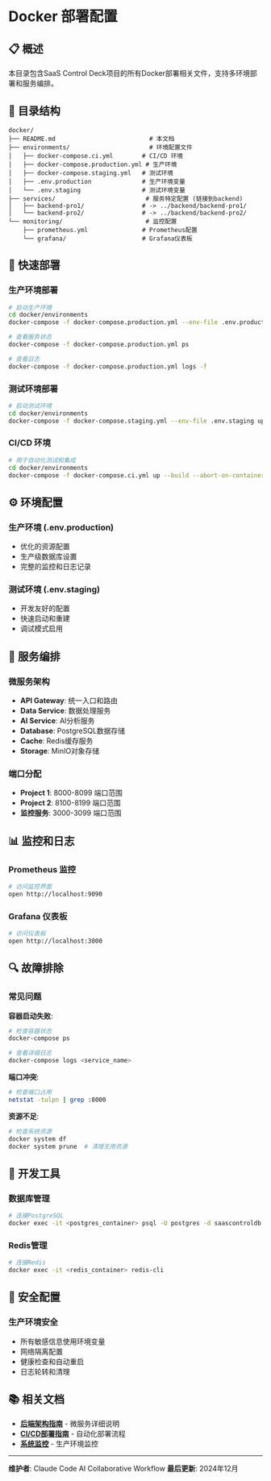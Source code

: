 # Docker 部署配置

## 📋 概述

本目录包含SaaS Control Deck项目的所有Docker部署相关文件，支持多环境部署和服务编排。

## 📁 目录结构

```
docker/
├── README.md                          # 本文档
├── environments/                      # 环境配置文件
│   ├── docker-compose.ci.yml        # CI/CD 环境
│   ├── docker-compose.production.yml # 生产环境
│   ├── docker-compose.staging.yml   # 测试环境
│   ├── .env.production              # 生产环境变量
│   └── .env.staging                 # 测试环境变量
├── services/                         # 服务特定配置 (链接到backend)
│   ├── backend-pro1/                # -> ../backend/backend-pro1/
│   └── backend-pro2/                # -> ../backend/backend-pro2/
└── monitoring/                       # 监控配置
    ├── prometheus.yml               # Prometheus配置
    └── grafana/                     # Grafana仪表板
```

## 🚀 快速部署

### 生产环境部署

```bash
# 启动生产环境
cd docker/environments
docker-compose -f docker-compose.production.yml --env-file .env.production up -d

# 查看服务状态
docker-compose -f docker-compose.production.yml ps

# 查看日志
docker-compose -f docker-compose.production.yml logs -f
```

### 测试环境部署

```bash
# 启动测试环境
cd docker/environments
docker-compose -f docker-compose.staging.yml --env-file .env.staging up -d
```

### CI/CD 环境

```bash
# 用于自动化测试和集成
cd docker/environments
docker-compose -f docker-compose.ci.yml up --build --abort-on-container-exit
```

## ⚙️ 环境配置

### 生产环境 (.env.production)
- 优化的资源配置
- 生产级数据库设置
- 完整的监控和日志记录

### 测试环境 (.env.staging)
- 开发友好的配置
- 快速启动和重建
- 调试模式启用

## 🔧 服务编排

### 微服务架构
- **API Gateway**: 统一入口和路由
- **Data Service**: 数据处理服务
- **AI Service**: AI分析服务
- **Database**: PostgreSQL数据存储
- **Cache**: Redis缓存服务
- **Storage**: MinIO对象存储

### 端口分配
- **Project 1**: 8000-8099 端口范围
- **Project 2**: 8100-8199 端口范围
- **监控服务**: 3000-3099 端口范围

## 📊 监控和日志

### Prometheus 监控
```bash
# 访问监控界面
open http://localhost:9090
```

### Grafana 仪表板
```bash
# 访问仪表板
open http://localhost:3000
```

## 🔍 故障排除

### 常见问题

**容器启动失败**:
```bash
# 检查容器状态
docker-compose ps

# 查看详细日志
docker-compose logs <service_name>
```

**端口冲突**:
```bash
# 检查端口占用
netstat -tulpn | grep :8000
```

**资源不足**:
```bash
# 检查系统资源
docker system df
docker system prune  # 清理无用资源
```

## 🔧 开发工具

### 数据库管理
```bash
# 连接PostgreSQL
docker exec -it <postgres_container> psql -U postgres -d saascontroldb
```

### Redis管理
```bash
# 连接Redis
docker exec -it <redis_container> redis-cli
```

## 🔐 安全配置

### 生产环境安全
- 所有敏感信息使用环境变量
- 网络隔离配置
- 健康检查和自动重启
- 日志轮转和清理

## 📚 相关文档

- **[后端架构指南](../backend/CLAUDE.md)** - 微服务详细说明
- **[CI/CD部署指南](../.docs/CICD/)** - 自动化部署流程
- **[系统监控](../backend/DEPLOYMENT_GUIDE.md)** - 生产环境监控

---

**维护者**: Claude Code AI Collaborative Workflow
**最后更新**: 2024年12月